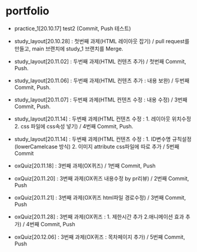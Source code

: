 # portfolio

- practice_1[20.10.17] test2 (Commit, Push 테스트)
- study_layout[20.10.28] : 첫번째 과제(HTML 레이아웃 잡기) / pull request를 만들고, main 브랜치에 study_1 브랜치를 Merge.
- study_layout[20.11.02] : 두번째 과제(HTML 컨텐츠 추가) / 첫번째 Commit, Push.
- study_layout[20.11.06] : 두번째 과제(HTML 컨텐츠 추가 : 내용 보완) / 두번째 Commit, Push.
- study_layout[20.11.07] : 두번째 과제(HTML 컨텐츠 수정 : 내용 수정) / 3번째 Commit, Push.
- study_layout[20.11.14] : 두번째 과제(HTML 컨텐츠 수정 : 1. 레이아웃 위치수정 2. css 파일에 css속성 넣기) / 4번째 Commit, Push.
- study_layout[20.11.14] : 두번째 과제(HTML 컨텐츠 수정 : 1. ID변수명 규칙설정(lowerCamelcase 방식) 2. 이미지 attribute css파일에 따로 추가 / 5번째 Commit

- oxQuiz[20.11.18] : 3번째 과제(OX퀴즈) / 1번째 Commit, Push
- oxQuiz[20.11.20] : 3번째 과제(OX퀴즈 내용수정 by pr리뷰) / 2번째 Commit, Push
- oxQuiz[20.11.21] : 3번째 과제(OX퀴즈 html파일 경로수정) / 3번째 Commit, Push
- oxQuiz[20.11.28] : 3번째 과제(OX퀴즈 : 1. 제한시간 추가 2.애니메이션 효과 추가) / 4번째 Commit, Push
- oxQuiz[20.12.06] : 3번째 과제(OX퀴즈 : 목차페이지 추가) / 5번째 Commit, Push
